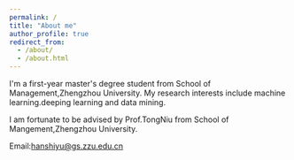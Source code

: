 ```yaml
---
permalink: /
title: "About me"
author_profile: true
redirect_from: 
  - /about/
  - /about.html
---
```


I'm a first-year master's degree student from School of Management,Zhengzhou University.
My research interests include machine learning.deeping learning and data mining.

I am fortunate to be advised by Prof.TongNiu from School of Mangement,Zhengzhou University.

Email:hanshiyu@gs.zzu.edu.cn






